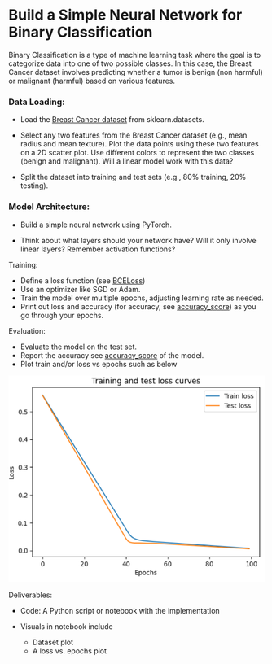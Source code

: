 # Build a Simple Neural Network for Binary Classification

Binary Classification is a type of machine learning task where the goal is to categorize data into one of two possible classes. In this case, the Breast Cancer dataset involves predicting whether a tumor is benign (non harmful) or malignant (harmful) based on various features.

### Data Loading:

-   Load the [Breast Cancer dataset](https://scikit-learn.org/stable/modules/generated/sklearn.datasets.load_breast_cancer.html) from sklearn.datasets.
-   Select any two features from the Breast Cancer dataset (e.g., mean radius and mean texture). Plot the data points using these two features on a 2D scatter plot. Use different colors to represent the two classes (benign and malignant). Will a linear model work with this data?

-   Split the dataset into training and test sets (e.g., 80% training, 20% testing).

### Model Architecture:

-   Build a simple neural network using PyTorch.

-   Think about what layers should your network have? Will it only involve linear layers? Remember activation functions?

Training:

-   Define a loss function (see [BCELoss](https://pytorch.org/docs/stable/generated/torch.nn.BCELoss.html))
-   Use an optimizer like SGD or Adam.
-   Train the model over multiple epochs, adjusting learning rate as needed.
-   Print out loss and accuracy (for accuracy, see [accuracy_score](https://scikit-learn.org/stable/modules/generated/sklearn.metrics.accuracy_score.html)) as you go through your epochs.

Evaluation:

-   Evaluate the model on the test set.
-   Report the accuracy see [accuracy_score](https://scikit-learn.org/stable/modules/generated/sklearn.metrics.accuracy_score.html) of the model.
-   Plot train and/or loss vs epochs such as below

![img](/02/img/Screenshot%202024-09-13%20190554.png)

Deliverables:

-   Code: A Python script or notebook with the implementation

-   Visuals in notebook include
    -   Dataset plot
    -   A loss vs. epochs plot
